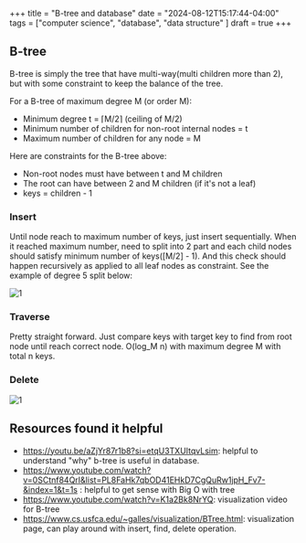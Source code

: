 +++
title = "B-tree and database"
date = "2024-08-12T15:17:44-04:00"
tags = ["computer science", "database", "data structure" ]
draft = true
+++

## B-tree

B-tree is simply the tree that have multi-way(multi children more than 2), but with some constraint to keep the balance of the tree.

For a B-tree of maximum degree M (or order M):
- Minimum degree t = ⌈M/2⌉ (ceiling of M/2)
- Minimum number of children for non-root internal nodes = t
- Maximum number of children for any node = M

Here are constraints for the B-tree above:
- Non-root nodes must have between t and M children
- The root can have between 2 and M children (if it's not a leaf)
- keys = children - 1

### Insert

Until node reach to maximum number of keys, just insert sequentially. When it reached maximum number, need to split into 2 part and each child nodes should satisfy minimum number of keys([M/2] - 1). And this check should happen recursively as applied to all leaf nodes as constraint. See the example of degree 5 split below:

![1](/images/btree/insert.png)


### Traverse

Pretty straight forward. Just compare keys with target key to find from root node until reach correct node. O(log_M n) with maximum degree M with total n keys.


### Delete


![1](/images/btree/delete.png)


## Resources found it helpful

- https://youtu.be/aZjYr87r1b8?si=etqU3TXUItqvLsim: helpful to understand "why" b-tree is useful in database.
- https://www.youtube.com/watch?v=0SCtnf84QrI&list=PL8FaHk7qbOD41EHkD7CgQuRw1jpH_Fv7-&index=1&t=1s : helpful to get sense with Big O with tree
- https://www.youtube.com/watch?v=K1a2Bk8NrYQ: visualization video for B-tree
- https://www.cs.usfca.edu/~galles/visualization/BTree.html: visualization page, can play around with insert, find, delete operation.
